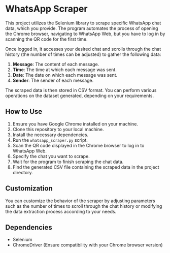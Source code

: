 # WhatsApp Scraper

This project utilizes the Selenium library to scrape specific WhatsApp chat data, which you provide. The program automates the process of opening the Chrome browser, navigating to WhatsApp Web, but you have to log in by scanning the QR code for the first time.

Once logged in, it accesses your desired chat and scrolls through the chat history (the number of times can be adjusted) to gather the following data:

1. **Message**: The content of each message.
2. **Time**: The time at which each message was sent.
3. **Date**: The date on which each message was sent.
4. **Sender**: The sender of each message.

The scraped data is then stored in CSV format. You can perform various operations on the dataset generated, depending on your requirements.

## How to Use

1. Ensure you have Google Chrome installed on your machine.
2. Clone this repository to your local machine.
3. Install the necessary dependencies.
4. Run the `whatsapp_scraper.py` script.
5. Scan the QR code displayed in the Chrome browser to log in to WhatsApp Web.
6. Specify the chat you want to scrape.
7. Wait for the program to finish scraping the chat data.
8. Find the generated CSV file containing the scraped data in the project directory.

## Customization

You can customize the behavior of the scraper by adjusting parameters such as the number of times to scroll through the chat history or modifying the data extraction process according to your needs.

## Dependencies

- Selenium
- ChromeDriver (Ensure compatibility with your Chrome browser version)
